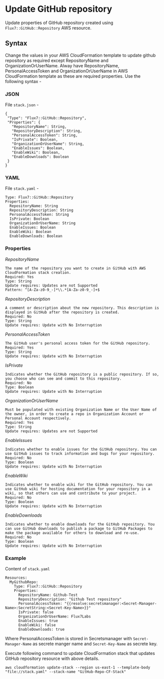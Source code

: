 # Update GitHub repository
Update properties of GitHub repository created using `Flux7::GitHub::Repository` AWS resource.

## Syntax
Change the values in your AWS CloudFormation template to update github repository as required except RepositoryName and OrganizationOrUserName. Alway have RepositoryName, PersonalAccessToken and OrganizationOrUserName in AWS CloudFormation template as these are required properties. Use the following syntax -


### JSON
File `stack.json` -
```
{
 "Type": "Flux7::GitHub::Repository",
 "Properties": {
   "RepositoryName": String,
   "RepositoryDescription": String,
   "PersonalAccessToken": String,
   "IsPrivate": Boolean,
   "OrganizationOrUserName": String,
   "EnableIssues": Boolean,
   "EnableWiki": Boolean,
   "EnableDownloads": Boolean
 }
}
```

### YAML
File `stack.yaml` -
```
Type: Flux7::GitHub::Repository
Properties:
  RepositoryName: String
  RepositoryDescription: String
  PersonalAccessToken: String
  IsPrivate: Boolean
  OrganizationOrUserName: String
  EnableIssues: Boolean
  EnableWiki: Boolean
  EnableDownloads: Boolean
```

### Properties


_RepositoryName_

	The name of the repository you want to create in GitHub with AWS CloudFormation stack creation.
	Required: Yes
	Type: String
	Update requires: Updates are not Supported
	Pattern: ^[A-Za-z0-9_-]*\\.*[A-Za-z0-9_-]+$

_RepositoryDescription_

	A comment or description about the new repository. This description is displayed in GitHub after the repository is created.
	Required: No
	Type: String
	Update requires: Update with No Interruption
 
_PersonalAccessToken_

	The GitHub user's personal access token for the GitHub repository.
	Required: Yes
	Type: String
	Update requires: Update with No Interruption
 
_IsPrivate_

	Indicates whether the GitHub repository is a public repository. If so, you choose who can see and commit to this repository.
	Required: No
	Type: Boolean
	Update requires: Update with No Interruption
 
 _OrganizationOrUserName_

	Must be populated with existing Organization Name or the User Name of the owner, in order to create a repo in Organization Account or Personal Account respectively.
	Required: Yes
	Type: String
	Update requires: Updates are not Supported
 
 _EnableIssues_
 
 	Indicates whether to enable issues for the GitHub repository. You can use GitHub issues to track information and bugs for your repository.
	Required: No
	Type: Boolean
	Update requires: Update with No Interruption
 
 _EnableWiki_
 
 	Indicates whether to enable wiki for the GitHub repository. You can use GitHub wiki for hosting documentation for your repository in a wiki, so that others can use and contribute to your project.
	Required: No
	Type: Boolean
	Update requires: Update with No Interruption
	
 _EnableDownloads_
 
 	Indicates whether to enable downloads for the GitHub repository. You can use GitHub downloads to publish a package to GitHub Packages to make the package available for others to download and re-use.
	Required: No
	Type: Boolean
	Update requires: Update with No Interruption

### Example
Content of `stack.yaml`
```
Resources:
  MyGithubRepo:
    Type: Flux7::GitHub::Repository
    Properties:
      RepositoryName: Github-Test
      RepositoryDescription: "Github Test repository"
      PersonalAccessToken: "{{resolve:secretsmanager:<Secret-Manager-Name>:SecretString:<Secret-Key-Name>}}"
      IsPrivate: false
      OrganizationOrUserName: Flux7Labs
      EnableIssues: true
      EnableWiki: false
      EnableDownloads: true
```
Where PersonalAccessToken is stored in Secretsmanager with `Secret-Manager-Name` as secrete manger name and `Secret-Key-Name` as secrete key.

Execute following command to update CloudFormation stack that updates GitHub repository resource with above details.
```
aws cloudformation update-stack --region us-east-1 --template-body "file://stack.yaml" --stack-name "GitHub-Repo-CF-Stack"
```
